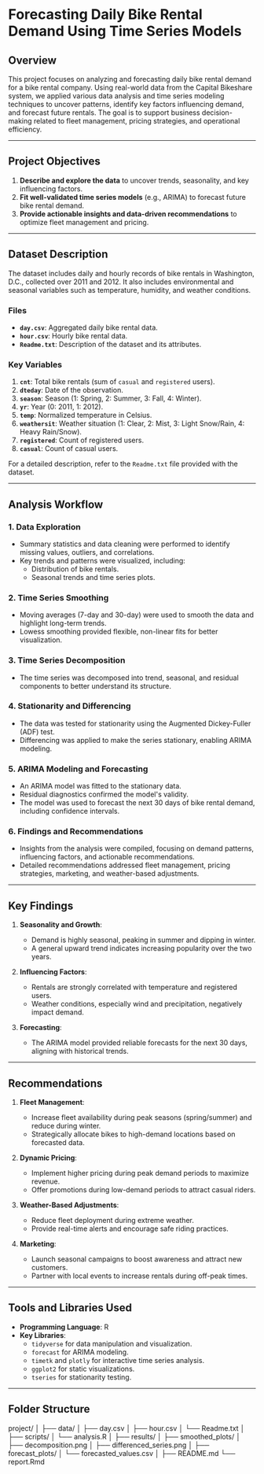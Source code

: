 # Forecasting Daily Bike Rental Demand Using Time Series Models

## Overview
This project focuses on analyzing and forecasting daily bike rental demand for a bike rental company. Using real-world data from the Capital Bikeshare system, we applied various data analysis and time series modeling techniques to uncover patterns, identify key factors influencing demand, and forecast future rentals. The goal is to support business decision-making related to fleet management, pricing strategies, and operational efficiency.

---

## Project Objectives
1. **Describe and explore the data** to uncover trends, seasonality, and key influencing factors.
2. **Fit well-validated time series models** (e.g., ARIMA) to forecast future bike rental demand.
3. **Provide actionable insights and data-driven recommendations** to optimize fleet management and pricing.

---

## Dataset Description
The dataset includes daily and hourly records of bike rentals in Washington, D.C., collected over 2011 and 2012. It also includes environmental and seasonal variables such as temperature, humidity, and weather conditions.

### Files
- **`day.csv`**: Aggregated daily bike rental data.
- **`hour.csv`**: Hourly bike rental data.
- **`Readme.txt`**: Description of the dataset and its attributes.

### Key Variables
1. **`cnt`**: Total bike rentals (sum of `casual` and `registered` users).
2. **`dteday`**: Date of the observation.
3. **`season`**: Season (1: Spring, 2: Summer, 3: Fall, 4: Winter).
4. **`yr`**: Year (0: 2011, 1: 2012).
5. **`temp`**: Normalized temperature in Celsius.
6. **`weathersit`**: Weather situation (1: Clear, 2: Mist, 3: Light Snow/Rain, 4: Heavy Rain/Snow).
7. **`registered`**: Count of registered users.
8. **`casual`**: Count of casual users.

For a detailed description, refer to the `Readme.txt` file provided with the dataset.

---

## Analysis Workflow

### 1. Data Exploration
- Summary statistics and data cleaning were performed to identify missing values, outliers, and correlations.
- Key trends and patterns were visualized, including:
  - Distribution of bike rentals.
  - Seasonal trends and time series plots.

### 2. Time Series Smoothing
- Moving averages (7-day and 30-day) were used to smooth the data and highlight long-term trends.
- Lowess smoothing provided flexible, non-linear fits for better visualization.

### 3. Time Series Decomposition
- The time series was decomposed into trend, seasonal, and residual components to better understand its structure.

### 4. Stationarity and Differencing
- The data was tested for stationarity using the Augmented Dickey-Fuller (ADF) test.
- Differencing was applied to make the series stationary, enabling ARIMA modeling.

### 5. ARIMA Modeling and Forecasting
- An ARIMA model was fitted to the stationary data.
- Residual diagnostics confirmed the model's validity.
- The model was used to forecast the next 30 days of bike rental demand, including confidence intervals.

### 6. Findings and Recommendations
- Insights from the analysis were compiled, focusing on demand patterns, influencing factors, and actionable recommendations.
- Detailed recommendations addressed fleet management, pricing strategies, marketing, and weather-based adjustments.

---

## Key Findings
1. **Seasonality and Growth**:
   - Demand is highly seasonal, peaking in summer and dipping in winter.
   - A general upward trend indicates increasing popularity over the two years.

2. **Influencing Factors**:
   - Rentals are strongly correlated with temperature and registered users.
   - Weather conditions, especially wind and precipitation, negatively impact demand.

3. **Forecasting**:
   - The ARIMA model provided reliable forecasts for the next 30 days, aligning with historical trends.

---

## Recommendations
1. **Fleet Management**:
   - Increase fleet availability during peak seasons (spring/summer) and reduce during winter.
   - Strategically allocate bikes to high-demand locations based on forecasted data.

2. **Dynamic Pricing**:
   - Implement higher pricing during peak demand periods to maximize revenue.
   - Offer promotions during low-demand periods to attract casual riders.

3. **Weather-Based Adjustments**:
   - Reduce fleet deployment during extreme weather.
   - Provide real-time alerts and encourage safe riding practices.

4. **Marketing**:
   - Launch seasonal campaigns to boost awareness and attract new customers.
   - Partner with local events to increase rentals during off-peak times.

---

## Tools and Libraries Used
- **Programming Language**: R
- **Key Libraries**:
  - `tidyverse` for data manipulation and visualization.
  - `forecast` for ARIMA modeling.
  - `timetk` and `plotly` for interactive time series analysis.
  - `ggplot2` for static visualizations.
  - `tseries` for stationarity testing.

---

## Folder Structure
project/
│
├── data/
│   ├── day.csv
│   ├── hour.csv
│   └── Readme.txt
│
├── scripts/
│   └── analysis.R
│
├── results/
│   ├── smoothed_plots/
│   ├── decomposition.png
│   ├── differenced_series.png
│   ├── forecast_plots/
│   └── forecasted_values.csv
│
├── README.md
└── report.Rmd
